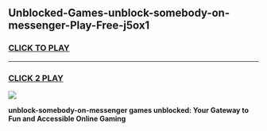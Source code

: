 
## Unblocked-Games-unblock-somebody-on-messenger-Play-Free-j5ox1
<h3>
<a href="https://premium76.site?title=unblock-somebody-on-messenger&ref=10A">CLICK TO PLAY</a></h3>
<hr>

<h3>
<a href="https://premium76.site?title=unblock-somebody-on-messenger&ref=10A">CLICK 2 PLAY</a>
  
</h3>

<a href="https://premium76.site?title=unblock-somebody-on-messenger&ref=10A"><img src="https://clearcache.store/games.png"></a>


**unblock-somebody-on-messenger games unblocked: Your Gateway to Fun and Accessible Online Gaming**
